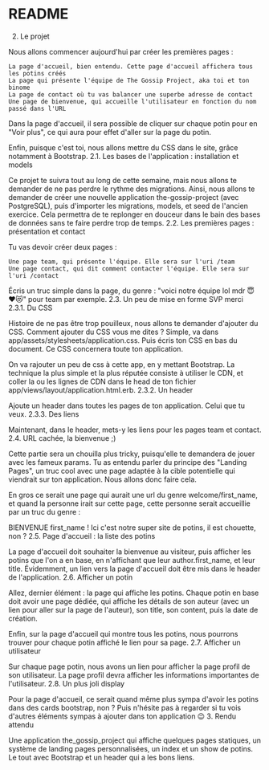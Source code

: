 # README

2. Le projet

Nous allons commencer aujourd'hui par créer les premières pages :

    La page d'accueil, bien entendu. Cette page d'accueil affichera tous les potins créés
    La page qui présente l'équipe de The Gossip Project, aka toi et ton binome
    La page de contact où tu vas balancer une superbe adresse de contact
    Une page de bienvenue, qui accueille l'utilisateur en fonction du nom passé dans l'URL

Dans la page d'accueil, il sera possible de cliquer sur chaque potin pour en "Voir plus", ce qui aura pour effet d'aller sur la page du potin.

Enfin, puisque c'est toi, nous allons mettre du CSS dans le site, grâce notamment à Bootstrap.
2.1. Les bases de l'application : installation et models

Ce projet te suivra tout au long de cette semaine, mais nous allons te demander de ne pas perdre le rythme des migrations. Ainsi, nous allons te demander de créer une nouvelle application the-gossip-project (avec PostgreSQL), puis d'importer les migrations, models, et seed de l'ancien exercice. Cela permettra de te replonger en douceur dans le bain des bases de données sans te faire perdre trop de temps.
2.2. Les premières pages : présentation et contact

Tu vas devoir créer deux pages :

    Une page team, qui présente l'équipe. Elle sera sur l'uri /team
    Une page contact, qui dit comment contacter l'équipe. Elle sera sur l'uri /contact

Écris un truc simple dans la page, du genre : "voici notre équipe lol mdr 😇❤️😻" pour team par exemple.
2.3. Un peu de mise en forme SVP merci
2.3.1. Du CSS

Histoire de ne pas être trop pouilleux, nous allons te demander d'ajouter du CSS. Comment ajouter du CSS vous me dites ? Simple, va dans app/assets/stylesheets/application.css. Puis écris ton CSS en bas du document. Ce CSS concernera toute ton application.

On va rajouter un peu de css à cette app, en y mettant Bootstrap. La technique la plus simple et la plus réputée consiste à utiliser le CDN, et coller la ou les lignes de CDN dans le head de ton fichier app/views/layout/application.html.erb.
2.3.2. Un header

Ajoute un header dans toutes les pages de ton application. Celui que tu veux.
2.3.3. Des liens

Maintenant, dans le header, mets-y les liens pour les pages team et contact.
2.4. URL cachée, la bienvenue ;)

Cette partie sera un chouilla plus tricky, puisqu'elle te demandera de jouer avec les fameux params. Tu as entendu parler du principe des "Landing Pages", un truc cool avec une page adaptée à la cible potentielle qui viendrait sur ton application. Nous allons donc faire cela.

En gros ce serait une page qui aurait une url du genre welcome/first_name, et quand la personne irait sur cette page, cette personne serait accueillie par un truc du genre :

BIENVENUE first_name ! Ici c'est notre super site de potins, il est chouette, non ?
2.5. Page d'accueil : la liste des potins

La page d'accueil doit souhaiter la bienvenue au visiteur, puis afficher les potins que l'on a en base, en n'affichant que leur author.first_name, et leur title. Évidemment, un lien vers la page d'accueil doit être mis dans le header de l'application.
2.6. Afficher un potin

Allez, dernier élément : la page qui affiche les potins. Chaque potin en base doit avoir une page dédiée, qui affiche les détails de son auteur (avec un lien pour aller sur la page de l'auteur), son title, son content, puis la date de création.

Enfin, sur la page d'accueil qui montre tous les potins, nous pourrons trouver pour chaque potin affiché le lien pour sa page.
2.7. Afficher un utilisateur

Sur chaque page potin, nous avons un lien pour afficher la page profil de son utilisateur. La page profil devra afficher les informations importantes de l'utilisateur.
2.8. Un plus joli display

Pour la page d'accueil, ce serait quand même plus sympa d'avoir les potins dans des cards bootstrap, non ? Puis n'hésite pas à regarder si tu vois d'autres éléments sympas à ajouter dans ton application 😉
3. Rendu attendu

Une application the_gossip_project qui affiche quelques pages statiques, un système de landing pages personnalisées, un index et un show de potins. Le tout avec Bootstrap et un header qui a les bons liens.
